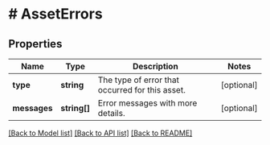 # # AssetErrors

## Properties

Name | Type | Description | Notes
------------ | ------------- | ------------- | -------------
**type** | **string** | The type of error that occurred for this asset. | [optional] 
**messages** | **string[]** | Error messages with more details. | [optional] 

[[Back to Model list]](../../README.md#documentation-for-models) [[Back to API list]](../../README.md#documentation-for-api-endpoints) [[Back to README]](../../README.md)


